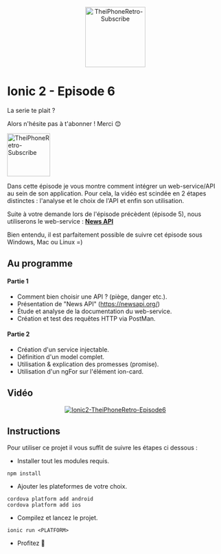 <p align="center">
  <img src="http://dimitridessus.fr/img/logo_circle.png" width="140px" alt="TheiPhoneRetro-Subscribe">
</p>

# Ionic 2 - Episode 6

La serie te plait ?

Alors n'hésite pas à t'abonner ! Merci :blush:

<a href="https://www.youtube.com/subscription_center?add_user=theiphoneretro">
  <img src="http://www.pngall.com/wp-content/uploads/2016/03/Subscribe-PNG-12.png" width="100px" alt="TheiPhoneRetro-Subscribe">
</a>

Dans cette épisode je vous montre comment intégrer un web-service/API au sein de son application. Pour cela, la vidéo est scindée en 2 étapes distinctes : l'analyse et le choix de l'API et enfin son utilisation.

Suite à votre demande lors de l'épisode précèdent (épisode 5), nous utiliserons le web-service : [**News API**](https://newsapi.org/)

Bien entendu, il est parfaitement possible de suivre cet épisode sous Windows, Mac ou Linux =)

## Au programme 

#### Partie 1
- Comment bien choisir une API ? (piège, danger etc.).
- Présentation de "News API" (https://newsapi.org/)
- Étude et analyse de la documentation du web-service.
- Création et test des requêtes HTTP via PostMan.

#### Partie 2
- Création d'un service injectable.
- Définition d'un model complet.
- Utilisation & explication des promesses (promise).
- Utilisation d'un ngFor sur l'élément ion-card.

## Vidéo

<p align="center">
  <a href="https://www.youtube.com/watch?v=hQ-QjZezhLc"><img src="https://img.youtube.com/vi/hQ-QjZezhLc/0.jpg" alt="Ionic2-TheiPhoneRetro-Episode6"></a>
</p>

## Instructions

Pour utiliser ce projet il vous suffit de suivre les étapes ci dessous :

- Installer tout les modules requis.
```{r, engine='sh', count_lines}
npm install 
```

- Ajouter les plateformes de votre choix.
```{r, engine='sh', count_lines}
cordova platform add android
cordova platform add ios
```

- Compilez et lancez le projet.
```{r, engine='sh', count_lines}
ionic run <PLATFORM>
```

- Profitez :tada:
